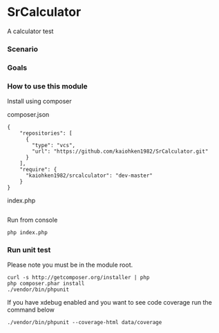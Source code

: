 SrCalculator
============

A calculator test

### Scenario

### Goals 

### How to use this module 

Install using composer

composer.json
```
{
    "repositories": [
      {
        "type": "vcs",
        "url": "https://github.com/kaiohken1982/SrCalculator.git"
      }
    ],
    "require": {
      "kaiohken1982/srcalculator": "dev-master"
    }
}
```

index.php
```

```

Run from console
```
php index.php
```

### Run unit test 

Please note you must be in the module root. 

``` 
curl -s http://getcomposer.org/installer | php 
php composer.phar install 
./vendor/bin/phpunit 
``` 

If you have xdebug enabled and you want to see 
code coverage run the command below

``` 
./vendor/bin/phpunit --coverage-html data/coverage 
```
